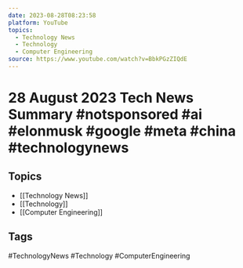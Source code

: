 ```yaml
---
date: 2023-08-28T08:23:58
platform: YouTube
topics:
  - Technology News
  - Technology
  - Computer Engineering
source: https://www.youtube.com/watch?v=BbkPGzZIQdE
---
```

# 28 August 2023 Tech News Summary  #notsponsored #ai #elonmusk #google #meta #china #technologynews

## Topics
- [[Technology News]]
- [[Technology]]
- [[Computer Engineering]]

## Tags
#TechnologyNews #Technology #ComputerEngineering